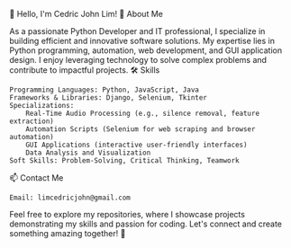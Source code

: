 👋 Hello, I'm Cedric John Lim!
🌟 About Me

As a passionate Python Developer and IT professional, I specialize in building efficient and innovative software solutions. My expertise lies in Python programming, automation, web development, and GUI application design. I enjoy leveraging technology to solve complex problems and contribute to impactful projects.
🛠️ Skills

    Programming Languages: Python, JavaScript, Java
    Frameworks & Libraries: Django, Selenium, Tkinter
    Specializations:
        Real-Time Audio Processing (e.g., silence removal, feature extraction)
        Automation Scripts (Selenium for web scraping and browser automation)
        GUI Applications (interactive user-friendly interfaces)
        Data Analysis and Visualization
    Soft Skills: Problem-Solving, Critical Thinking, Teamwork
    
📫 Contact Me

    Email: limcedricjohn@gmail.com

Feel free to explore my repositories, where I showcase projects demonstrating my skills and passion for coding. Let's connect and create something amazing together! 🚀
